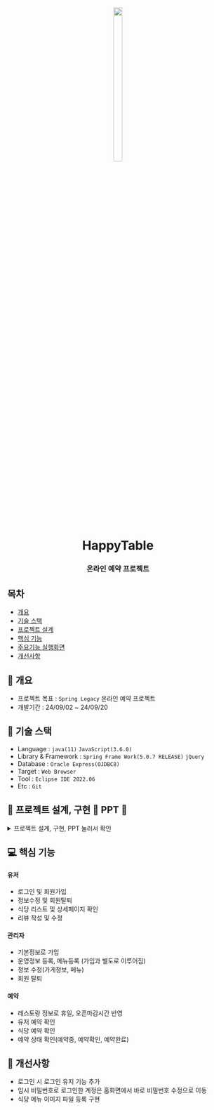<h1 align='center'> <img src="https://github.com/user-attachments/assets/37e695aa-3dbb-4cde-9514-0f24851a87d6" width="20%" height="30%"> </h1>



<h1  align='center'>HappyTable</h1>
<h3 align='center'> 온라인 예약 프로젝트 </h3>



## 목차
- [개요](https://github.com//poty7877/SpringProject#-개요)
- [기술 스택](https://github.com//poty7877/SpringProject#-기술-스택)
- [프로젝트 설계](https://github.com//poty7877/SpringProject#프로젝트-설계)
- [핵심 기능](https://github.com//poty7877/SpringProject#-핵심-기능)
- [주요기능 실행화면](https://github.com//poty7877/SpringProject#-주요기능-실행화면)
- [개선사항](https://github.com//poty7877/SpringProject#-개선사항)
  


## 🚩 개요
- 프로젝트 목표 : `Spring Legacy` 온라인 예약 프로젝트
- 개발기간 : 24/09/02 ~ 24/09/20



## 🔧 기술 스택
- Language : `java(11)` `JavaScript(3.6.0)`
- Library & Framework : `Spring Frame Work(5.0.7 RELEASE)` `jQuery`
- Database : `Oracle Express(OJDBC8)`
- Target : `Web Browser`
- Tool : `Eclipse IDE 2022.06`
- Etc : `Git`

## 👾 프로젝트 설계, 구현 📂 PPT 📂

<details><summary>프로젝트 설계, 구현, PPT 눌러서 확인</summary>   
<div align="center">   


![image](https://github.com/user-attachments/assets/976aafc8-7d09-428e-b9ce-7614abca6a8e)
![image](https://github.com/user-attachments/assets/ef4db12d-3342-4d14-beca-c9b8ba5959ba)
![image](https://github.com/user-attachments/assets/11a64ff0-01e4-4a00-922b-e135462f2f1a)
![image](https://github.com/user-attachments/assets/3abc9459-9817-401e-85ae-4cba78fa561f)
![image](https://github.com/user-attachments/assets/37068cc2-eb3e-4312-8cd8-67eab1027e29)
![image](https://github.com/user-attachments/assets/4a3039c1-5126-4667-bc80-fd6c13cae1ed)
![image](https://github.com/user-attachments/assets/2d89edab-fa87-48c4-aee8-d68cea2a168e)
![image](https://github.com/user-attachments/assets/1e9d07fe-2a67-44e5-8042-bf88e17842a7)
![image](https://github.com/user-attachments/assets/36296ce4-38ca-48fc-be44-50c40beb3e4d)
![image](https://github.com/user-attachments/assets/7e5c132b-547b-403a-972c-e1a124a060a7)
![image](https://github.com/user-attachments/assets/f6d6d757-9069-4891-8104-4b73ac37b626)
![image](https://github.com/user-attachments/assets/2ca08011-fe18-4239-ae01-d754c82acf2b)
![image](https://github.com/user-attachments/assets/b03acf7a-7906-4da6-9c8b-351d54f769b7)
![image](https://github.com/user-attachments/assets/c05960fd-1d58-4b9c-9945-8ca80461f720)
![image](https://github.com/user-attachments/assets/cb96f4df-7620-46e6-9376-10de4d2127e8)
![image](https://github.com/user-attachments/assets/6d650493-1958-46a7-a585-c1c4d284a669)
![image](https://github.com/user-attachments/assets/4dabc61c-0548-4201-b347-cb37f61221bc)
![image](https://github.com/user-attachments/assets/981e8edc-3ef5-4a81-83d2-e41ca92e7a40)
![image](https://github.com/user-attachments/assets/4bae7c80-bc1a-47a8-894d-f5e5c9391f75)
![image](https://github.com/user-attachments/assets/80f8a2f9-c678-45f5-adc5-7766d8b06294)
![image](https://github.com/user-attachments/assets/04f1a5f8-d211-47fd-8a17-1151ae25e9d5)
![image](https://github.com/user-attachments/assets/2ba746a2-33be-40a8-acec-899c2d82f058)
![image](https://github.com/user-attachments/assets/fc35b8b2-071f-4934-8441-d7b05cd1b5dc)
![image](https://github.com/user-attachments/assets/2cd2997e-d094-4726-a767-fa3b32ce198e)
![image](https://github.com/user-attachments/assets/a84a7348-22d2-4a45-869e-787dec535881)
![image](https://github.com/user-attachments/assets/c4d7ac5a-34a4-428d-866f-b1b2056e6854)
![image](https://github.com/user-attachments/assets/1dadb902-3861-4f81-b9f6-293dd4780308)
![image](https://github.com/user-attachments/assets/c5997d41-4efa-4b24-8944-aaac4263d525)
![image](https://github.com/user-attachments/assets/7dc7fc9d-2e76-4f7a-9405-8dfda8502c1c)
![image](https://github.com/user-attachments/assets/537d964c-f85e-4764-bde5-1d8070ba9ea2)
![image](https://github.com/user-attachments/assets/dd9ea999-bd3e-45c4-a5f6-0bb73dc3b4cd)
![image](https://github.com/user-attachments/assets/1e9951b7-e171-4081-ae41-b8f2a1c686bd)
![image](https://github.com/user-attachments/assets/f566c610-789d-46c9-ac48-2e284fa9e87a)
![image](https://github.com/user-attachments/assets/23c89091-a030-459f-b6b6-6cefe9d8fc66)
![image](https://github.com/user-attachments/assets/494839c4-f53f-4321-931d-051575802aaa)
![image](https://github.com/user-attachments/assets/2b83f13a-e877-4db1-8928-0cb6e6768001)
![image](https://github.com/user-attachments/assets/bc461e48-15b8-40e3-8c40-bda8160f4526)
![image](https://github.com/user-attachments/assets/6005fe25-14ce-4d4b-a7cb-9c0583d34ce6)
![image](https://github.com/user-attachments/assets/7f2029cc-d9d0-4dc0-916d-53570c3b426a)
![image](https://github.com/user-attachments/assets/f41a3812-6001-4ade-9890-1fd59bcccb1d)
![image](https://github.com/user-attachments/assets/5c51f99d-37e9-4916-b92a-4e1a61519754)
![image](https://github.com/user-attachments/assets/e5d86f1a-c510-417d-bec7-a76683395e8d)
![image](https://github.com/user-attachments/assets/ca2b5ccb-e949-4e32-8660-db21f0762859)
![image](https://github.com/user-attachments/assets/2e152c0a-581f-4fe6-9fcd-fea58b8ebe4e)
![image](https://github.com/user-attachments/assets/699b29f4-e029-4815-b249-ec15f29e29da)
![image](https://github.com/user-attachments/assets/171ed81c-5815-4ad2-840b-dcf9f507f04d)
![image](https://github.com/user-attachments/assets/e655c350-7e71-4e69-a2ca-f63cbb0954c4)
![image](https://github.com/user-attachments/assets/bc7ccc90-b22f-4749-8a4d-aaa03eda2809)
![image](https://github.com/user-attachments/assets/e4d81103-e3ca-49e9-9d2a-a95c97685382)
![image](https://github.com/user-attachments/assets/354832a2-ce70-4544-af4d-1d1b87275eeb)









</div>            
</details>

## 💻 핵심 기능



#### 유저
- 로그인 및 회원가입
- 정보수정 및 회원탈퇴
- 식당 리스트 및 상세페이지 확인
- 리뷰 작성 및 수정

#### 관리자
- 기본정보로 가입
- 운영정보 등록, 메뉴등록 (가입과 별도로 이루어짐) 
- 정보 수정(가게정보, 메뉴)
- 회원 탈퇴 

#### 예약
- 레스토랑 정보로 휴일, 오픈마감시간 반영
- 유저 예약 확인
- 식당 예약 확인
- 예약 상태 확인(예약중, 예약확인, 예약완료)

<!--## 🎇 주요기능 실행화면

<details>
<summary> 실행화면 1 눌러서 확인</summary>



</details>

<details>
<summary> 실행화면 2 눌러서 확인</summary>-->



</details>


## 🌄 개선사항
- 로그인 시 로그인 유지 기능 추가
- 임시 비밀번호로 로그인한 계정은 홈화면에서 바로 비밀번호 수정으로 이동
- 식당 메뉴 이미지 파일 등록 구현
